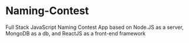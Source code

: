 # Naming-Contest
Full Stack JavaScript Naming Contest App based on Node.JS as a server, MongoDB as a db, and ReactJS as a front-end framework
